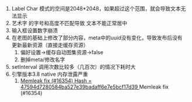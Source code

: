 1. Label Char 模式的空间是2048*2048，如果超过这个范围，就会导致文本无法显示
2. 艺术字 的字号和高度不匹配导致 文本不能正常居中
3. 输入框设置数字崩溃
4. 在老图的基础上修改了部分内容，meta中的uuid没有变化，导致发布后没有更新最新资源（直接走缓存资源）
   1. 偏好设置->缓存自动图集资源->false
   2. 删掉meta/修改名字
5. setInterval 调用次数比较多（几百次）的情况下耗时大
6. 引擎版本3.8 native 内存泄露严重
   1. [Memleak fix (#16354)  Hash = 47594d7280584ba527e39badaff6e7e5bcf17d39 ](https://github.com/cocos/cocos-engine/pull/16354)   Memleak fix (#16354)  